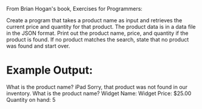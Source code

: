From Brian Hogan's book, Exercises for Programmers:

Create a program that takes a product name as input and retrieves the current price and quantity for that product. The product data is in a data file in the JSON format. Print out the product name, price, and quantity if the product is found. If no product matches the search, state that no product was found and start over.

# Example Output:
What is the product name? iPad
Sorry, that product was not found in our inventory.
What is the product name? Widget
Name: Widget
Price: $25.00
Quantity on hand: 5